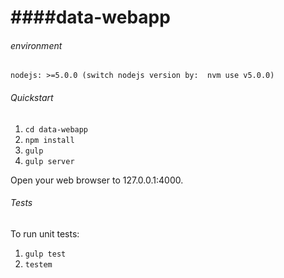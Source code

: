 ####data-webapp
=====================
###### environment
    nodejs: >=5.0.0 (switch nodejs version by:  nvm use v5.0.0)

###### Quickstart

1. `cd data-webapp`
2. `npm install`
3. `gulp`
4. `gulp server`

Open your web browser to 127.0.0.1:4000.

###### Tests
To run unit tests:

1. `gulp test`
2. `testem`









